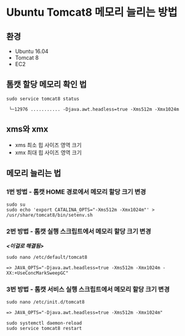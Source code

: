 # Ubuntu Tomcat8 메모리 늘리는 방법
## 환경
* Ubuntu 16.04
* Tomcat 8
* EC2

## 톰캣 할당 메모리 확인 법
	sudo service tomcat8 status
	
	 └─12976 ........... -Djava.awt.headless=true -Xms512m -Xmx1024m
	 
## xms와 xmx
* xms 최소 힙 사이즈 영역 크기
* xmx 최대 힙 사이즈 영역 크기

## 메모리 늘리는 법
### 1번 방법 - 톰캣 HOME 경로에서 메모리 할당 크기 변경
		
	sudo su
	sudo echo 'export CATALINA_OPTS="-Xms512m -Xmx1024m"' > /usr/share/tomcat8/bin/setenv.sh

### 2번 방법	- 톰캣 실행 스크립트에서 메모리 할당 크기 변경
***<이걸로 해결됨>***
	
	sudo nano /etc/default/tomcat8
	
	=> JAVA_OPTS="-Djava.awt.headless=true -Xms512m -Xmx1024m -XX:+UseConcMarkSweepGC"
		 	
### 3번 방법 - 톰캣 서비스 실행 스크립트에서 메모리 할당 크기 변경		 	
 	sudo nano /etc/init.d/tomcat8
 	
 	=> JAVA_OPTS="-Djava.awt.headless=true -Xms512m -Xmx1024m"
 	
 	sudo systemctl daemon-reload
 	sudo service tomcat8 restart